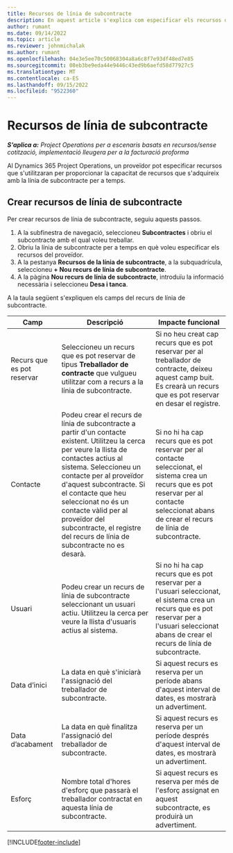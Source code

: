 ```yaml
---
title: Recursos de línia de subcontracte
description: En aquest article s'explica com especificar els recursos dedicats que proporciona el proveïdor per a una línia de subcontractació específica durant el temps.
author: rumant
ms.date: 09/14/2022
ms.topic: article
ms.reviewer: johnmichalak
ms.author: rumant
ms.openlocfilehash: 04e3e5ee70c50068304a8a6c8f7e93df48ed7e85
ms.sourcegitcommit: 08eb3be9eda44e9446c43ed9b6aefd58d77927c5
ms.translationtype: MT
ms.contentlocale: ca-ES
ms.lasthandoff: 09/15/2022
ms.locfileid: "9522360"
---
```

# <a name="subcontract-line-resources"></a>Recursos de línia de subcontracte

_**S'aplica a:** Project Operations per a escenaris basats en recursos/sense cotització, implementació lleugera per a la facturació proforma_

Al Dynamics 365 Project Operations, un proveïdor pot especificar recursos que s'utilitzaran per proporcionar la capacitat de recursos que s'adquireix amb la línia de subcontracte per a temps.

## <a name="create-subcontract-line-resources"></a>Crear recursos de línia de subcontracte

Per crear recursos de línia de subcontracte, seguiu aquests passos.

1. A la subfinestra de navegació, seleccioneu **Subcontractes** i obriu el subcontracte amb el qual voleu treballar.
2. Obriu la línia de subcontracte per a temps en què voleu especificar els recursos del proveïdor.
3. A la pestanya **Recursos de la línia de subcontracte**, a la subquadrícula, seleccioneu **+ Nou recurs de línia de subcontracte**.
4. A la pàgina **Nou recurs de línia de subcontracte**, introduïu la informació necessària i seleccioneu **Desa i tanca**.

A la taula següent s'expliquen els camps del recurs de línia de subcontracte.

| Camp | Descripció | Impacte funcional |
| ----- | ----------- | ----------------- |
| Recurs que es pot reservar | Seleccioneu un recurs que es pot reservar de tipus **Treballador de contracte** que vulgueu utilitzar com a recurs a la línia de subcontracte.| Si no heu creat cap recurs que es pot reservar per al treballador de contracte, deixeu aquest camp buit. Es crearà un recurs que es pot reservar en desar el registre.  |
| Contacte | Podeu crear el recurs de línia de subcontracte a partir d'un contacte existent. Utilitzeu la cerca per veure la llista de contactes actius al sistema. Seleccioneu un contacte per al proveïdor d'aquest subcontracte. Si el contacte que heu seleccionat no és un contacte vàlid per al proveïdor del subcontracte, el registre del recurs de línia de subcontracte no es desarà.| Si no hi ha cap recurs que es pot reservar per al contacte seleccionat, el sistema crea un recurs que es pot reservar per al contacte seleccionat abans de crear el recurs de línia de subcontracte. |
| Usuari | Podeu crear un recurs de línia de subcontracte seleccionant un usuari actiu. Utilitzeu la cerca per veure la llista d'usuaris actius al sistema.| Si no hi ha cap recurs que es pot reservar per a l'usuari seleccionat, el sistema crea un recurs que es pot reservar per a l'usuari seleccionat abans de crear el recurs de línia de subcontracte. |
| Data d’inici | La data en què s'iniciarà l'assignació del treballador de subcontracte.| Si aquest recurs es reserva per un període abans d'aquest interval de dates, es mostrarà un advertiment. |
| Data d’acabament | La data en què finalitza l'assignació del treballador de subcontracte.| Si aquest recurs es reserva per un període després d'aquest interval de dates, es mostrarà un advertiment. |
| Esforç | Nombre total d'hores d'esforç que passarà el treballador contractat en aquesta línia de subcontracte.| Si aquest recurs es reserva per més de l'esforç assignat en aquest subcontracte, es produirà un advertiment. |


[!INCLUDE[footer-include](../../includes/footer-banner.md)]
